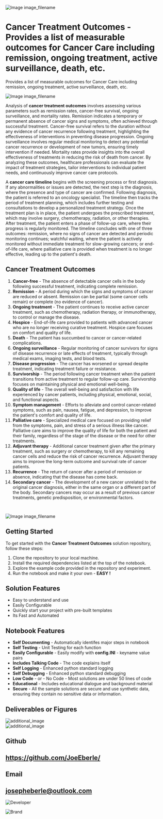 
![Image image_filename](solution_sign.png)

# Cancer Treatment Outcomes - Provides a list of measurable outcomes for Cancer Care including remission, ongoing treatment, active surveillance, death, etc.  
Provides a list of measurable outcomes for Cancer Care including remission, ongoing treatment, active surveillance, death, etc.  

![Image image_filename](code.png)

Analysis of **cancer treatment outcomes** involves assessing various parameters such as remission rates, cancer-free survival, ongoing surveillance, and mortality rates. Remission indicates a temporary or permanent absence of cancer signs and symptoms, often achieved through successful treatment. Cancer-free survival refers to the duration without any evidence of cancer recurrence following treatment, highlighting the effectiveness of interventions in preventing disease progression. Ongoing surveillance involves regular medical monitoring to detect any potential cancer recurrence or development of new tumors, ensuring timely intervention if needed. Mortality rates provide insights into the overall effectiveness of treatments in reducing the risk of death from cancer. By analyzing these outcomes, healthcare professionals can evaluate the impact of treatment strategies, tailor interventions to individual patient needs, and continuously improve cancer care protocols.

A **cancer care timeline** begins with the screening process or first diagnosis. If any abnormalities or issues are detected, the next step is the diagnosis, where the presence and type of cancer are confirmed. Following diagnosis, the patient is referred to an oncology specialist. The timeline then tracks the period of treatment planning, which includes further testing and consultations to develop a personalized treatment strategy. Once the treatment plan is in place, the patient undergoes the prescribed treatment, which may involve surgery, chemotherapy, radiation, or other therapies. After treatment, the patient enters a phase of follow-up care, where their progress is regularly monitored. The timeline concludes with one of three outcomes: remission, where no signs of cancer are detected and periodic monitoring continues; watchful waiting, where the patient is actively monitored without immediate treatment for slow-growing cancers; or end-of-life care, where palliative care is provided when treatment is no longer effective, leading up to the patient's death.

 ## Cancer Treatment Outcomes 
 1. **Cancer-free** - The absence of detectable cancer cells in the body following successful treatment, indicating complete remission. 
  2. **Remission** - A period during which the signs and symptoms of cancer are reduced or absent. Remission can be partial (some cancer cells remain) or complete (no evidence of cancer). 
  3. **Ongoing treatment** - The patient continues to receive active cancer treatment, such as chemotherapy, radiation therapy, or immunotherapy, to control or manage the disease. 
  4. **Hospice** - End-of-life care provided to patients with advanced cancer who are no longer receiving curative treatment. Hospice care focuses on comfort and quality of life. 
  5. **Death** - The patient has succumbed to cancer or cancer-related complications. 
  6. **Ongoing surveillance** - Regular monitoring of cancer survivors for signs of disease recurrence or late effects of treatment, typically through medical exams, imaging tests, and blood tests. 
  7. **Disease progression** - The cancer has worsened or spread despite treatment, indicating treatment failure or resistance. 
  8. **Survivorship** - The period following cancer treatment when the patient transitions from active treatment to regular follow-up care. Survivorship focuses on maintaining physical and emotional well-being. 
  9. **Quality of life** - The overall well-being and satisfaction with life experienced by cancer patients, including physical, emotional, social, and functional aspects. 
  10. **Symptom management** - Efforts to alleviate and control cancer-related symptoms, such as pain, nausea, fatigue, and depression, to improve the patient's comfort and quality of life. 
  11. **Palliative care** - Specialized medical care focused on providing relief from the symptoms, pain, and stress of a serious illness like cancer. Palliative care aims to improve the quality of life for both the patient and their family, regardless of the stage of the disease or the need for other treatments. 
  12. **Adjuvant therapy** - Additional cancer treatment given after the primary treatment, such as surgery or chemotherapy, to kill any remaining cancer cells and reduce the risk of cancer recurrence. Adjuvant therapy aims to improve the long-term outcome and survival rate of cancer patients. 
  13. **Recurrence** - The return of cancer after a period of remission or absence, indicating that the disease has come back. 
  14. **Secondary cancer** - The development of a new cancer unrelated to the original cancer diagnosis, either in the same organ or a different part of the body. Secondary cancers may occur as a result of previous cancer treatments, genetic predisposition, or environmental factors. 
 <br>

![Image image_filename](sample.png)

## Getting Started
To get started with the **Cancer Treatment Outcomes** solution repository, follow these steps:
1. Clone the repository to your local machine.
2. Install the required dependencies listed at the top of the notebook.
3. Explore the example code provided in the repository and experiment.
4. Run the notebook and make it your own - **EASY !**
    
## Solution Features
- Easy to understand and use  
- Easily Configurable 
- Quickly start your project with pre-built templates
- Its Fast and Automated

## Notebook Features
- **Self Documenting** - Automatically identifes major steps in notebook 
- **Self Testing** - Unit Testing for each function
- **Easily Configurable** - Easily modify with **config.INI** - keyname value pairs
- **Includes Talking Code** - The code explains itself 
- **Self Logging** - Enhanced python standard logging   
- **Self Debugging** - Enhanced python standard debugging
- **Low Code** - or - No Code  - Most solutions are under 50 lines of code
- **Educational** - Includes educational dialogue and background material
- **Secure** - All the sample solutions are secure and use synthetic data, ensuring they contain no sensitive data or information.
    
## Deliverables or Figures
 ![additional_image](AI_assitant.png)  <br>![additional_image](cancer_treatment_outcomes.png)  <br>
    

## Github    
## https://github.com/JoeEberle/ 

## Email 
## josepheberle@outlook.com 

    
![Developer](developer.png)

![Brand](brand.png)
    